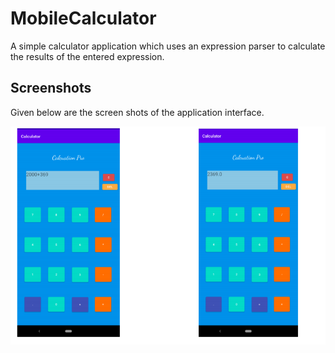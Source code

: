 # MobileCalculator
A simple calculator application which uses an expression parser to calculate the results of the entered expression. 

## Screenshots

Given below are the screen shots of the application interface. 

<img src="image.png" />
